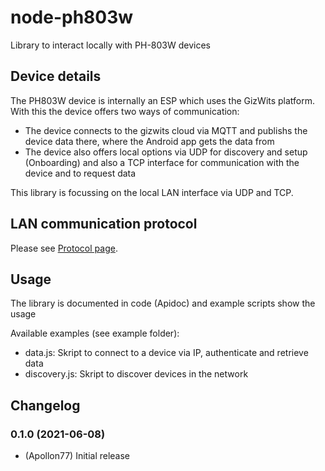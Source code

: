 # node-ph803w
Library to interact locally with PH-803W devices

## Device details

The PH803W device is internally an ESP which uses the GizWits platform. With this the device offers two ways of communication:
* The device connects to the gizwits cloud via MQTT and publishs the device data there, where the Android app gets the data from
* The device also offers local options via UDP for discovery and setup (Onboarding) and also a TCP interface for communication with the device and to request data

This library is focussing on the local LAN interface via UDP and TCP.

## LAN communication protocol

Please see [Protocol page](PROTOCOL.md).

## Usage

The library is documented in code (Apidoc) and example scripts show the usage

Available examples (see example folder):
* data.js: Skript to connect to a device via IP, authenticate and retrieve data
* discovery.js: Skript to discover devices in the network

## Changelog

### 0.1.0 (2021-06-08)
* (Apollon77) Initial release